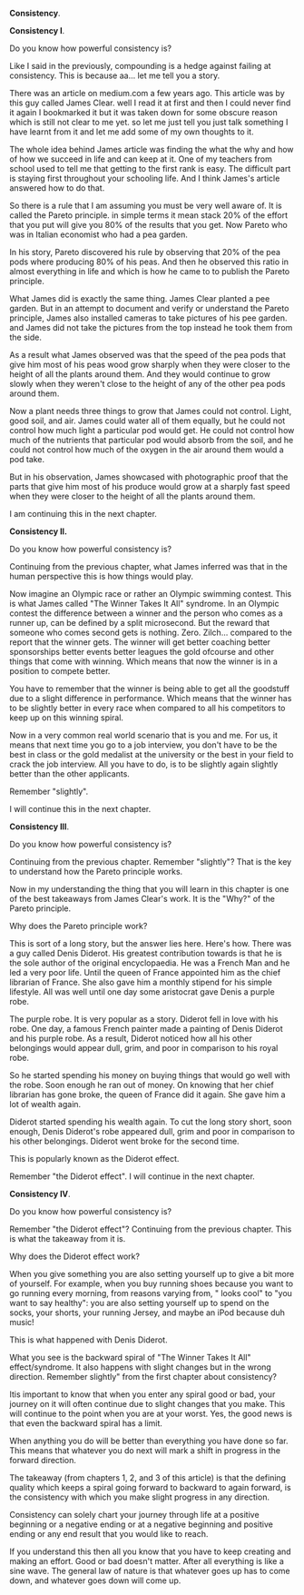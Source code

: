 **Consistency**.

**Consistency I**.

Do you know how powerful consistency is?

Like I said in the previously, compounding is a hedge against failing at consistency. This is because aa... let me tell you a story.

There was an article on medium.com a few years ago. This article was by this guy called James Clear. well I read it at first and then I could never find it again I bookmarked it but it was taken down for some obscure reason which is still not clear to me yet. so let me just tell you just talk something I have learnt from it and let me add some of my own thoughts to it.

The whole idea behind James article was finding the what the why and how of how we succeed in life and can keep at it. One of my teachers from school used to tell me that getting to the first rank is easy. The difficult part is staying first throughout your schooling life. And I think James's article answered how to do that.

So there is a rule that I am assuming you must be very well aware of. It is called the Pareto principle. in simple terms it mean stack 20% of the effort that you put will give you 80% of the results that you get. Now Pareto who was in Italian economist who had a pea garden.

In his story, Pareto discovered his rule by observing that 20% of the pea pods where producing 80% of his peas. And then he observed this ratio in almost everything in life and which is how he came to to publish the Pareto principle. 

What James did is exactly the same thing. James Clear planted a pee garden. But in an attempt to document and verify or understand the Pareto principle, James also installed cameras to take pictures of his pee garden. and James did not take the pictures from the top instead he took them from the side.

As a result what James observed was that the speed of the pea pods that give him most of his peas wood grow sharply when they were closer to the height of all the plants around them. And they would continue to grow slowly when they weren't close to the height of any of the other pea pods around them.

Now a plant needs three things to grow that James could not control. Light, good soil, and air. James could water all of them equally, but he could not control how much light a particular pod would get. He could not control how much of the nutrients that particular pod would absorb from the soil, and he could not control how much of the oxygen in the air around them would a pod take.

But in his observation, James showcased with photographic proof that the parts that give him most of his produce would grow at a sharply fast speed when they were closer to the height of all the plants around them.

I am continuing this in the next chapter.

**Consistency II.**

Do you know how powerful consistency is?

Continuing from the previous chapter, what James inferred was that in the human perspective this is how things would play.

Now imagine an Olympic race or rather an Olympic swimming contest. This is what James called "The Winner Takes It All" syndrome. In an Olympic contest the difference between a winner and the person who comes as a runner up, can be defined by a split microsecond. But the reward that someone who comes second gets is nothing. Zero. Zilch... compared to the report that the winner gets. The winner will get better coaching better sponsorships better events better leagues the gold ofcourse and other things that come with winning. Which means that now the winner is in a position to compete better. 

You have to remember that the winner is being able to get all the goodstuff due to a slight difference in performance. Which means that the winner has to be slightly better in every race when compared to all his competitors to keep up on this winning spiral.

Now in a very common real world scenario that is you and me. For us, it means that next time you go to a job interview, you don't have to be the best in class or the gold medalist at the university or the best in your field to crack the job interview. All you have to do, is to be slightly again slightly better than the other applicants.

Remember "slightly".

I will continue this in the next chapter.

**Consistency III**.

Do you know how powerful consistency is?

Continuing from the previous chapter. Remember "slightly"? That is the key to understand how the Pareto principle works.

Now in my understanding the thing that you will learn in this chapter is one of the best takeaways from James Clear's work. It is the "Why?" of the Pareto principle.

Why does the Pareto principle work?

This is sort of a long story, but the answer lies here. Here's how. There was a guy called Denis Diderot. His greatest contribution towards is that he is the sole author of the original encyclopaedia. He was a French Man and he led a very poor life. Until the queen of France appointed him as the chief librarian of France. She also gave him a monthly stipend for his simple lifestyle. All was well until one day some aristocrat gave Denis a purple robe.

The purple robe. It is very popular as a story. Diderot fell in love with his robe. One day, a famous French painter made a painting of Denis Diderot and his purple robe. As a result, Diderot noticed how all his other belongings would appear dull, grim, and poor in comparison to his royal robe. 

So he started spending his money on buying things that would go well with the robe. Soon enough he ran out of money. On knowing that her chief librarian has gone broke, the queen of France did it again. She gave him a lot of wealth again.

Diderot started spending his wealth again. To cut the long story short, soon enough, Denis Diderot's robe appeared dull, grim and poor in comparison to his other belongings. Diderot went broke for the second time.

This is popularly known as the Diderot effect.

Remember "the Diderot effect". I will continue in the next chapter.

**Consistency IV**.

Do you know how powerful consistency is?

Remember "the Diderot effect"? Continuing from the previous chapter. This is what the takeaway from it is.

Why does the Diderot effect work?

When you give something you are also setting yourself up to give a bit more of yourself. For example, when you buy running shoes because you want to go running every morning, from reasons varying from, " looks cool" to "you want to say healthy": you are also setting yourself up to spend on the socks, your shorts, your running Jersey, and maybe an iPod because duh music!

This is what happened with Denis Diderot.

What you see is the backward spiral of "The Winner Takes It All" effect/syndrome. It also happens with slight changes but in the wrong direction. Remember slightly" from the first chapter about consistency?

Itis important to know that when you enter any spiral good or bad, your journey on it will often continue due to slight changes that you make. This will continue to the point when you are at your worst. Yes, the good news is that even the backward spiral has a limit.

When anything you do will be better than everything you have done so far. This means that whatever you do next will mark a shift in progress in the forward direction.

The takeaway (from chapters 1, 2, and 3 of this article) is that the defining quality which keeps a spiral going forward to backward to again forward, is the consistency with which you make slight progress in any direction.

Consistency can solely chart your journey through life at a positive beginning or a negative ending or at a negative beginning and positive ending or any end result that you would like to reach.

If you understand this then all you know that you have to keep creating and making an effort. Good or bad doesn't matter. After all everything is like a sine wave. The general law of nature is that whatever goes up has to come down, and whatever goes down will come up.
